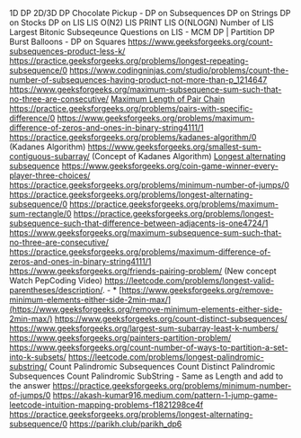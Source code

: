 1D DP
2D/3D DP
	Chocolate Pickup - 
DP on Subsequences
DP on Strings
DP on Stocks
DP on LIS
	LIS O(N2)
	LIS PRINT
	LIS O(NLOGN)
	Number of LIS
    Largest Bitonic Subseqeunce
    Questions on LIS - 
MCM DP | Partition DP
	Burst Balloons -
DP on Squares
https://www.geeksforgeeks.org/count-subsequences-product-less-k/
https://practice.geeksforgeeks.org/problems/longest-repeating-subsequence/0
https://www.codingninjas.com/studio/problems/count-the-number-of-subsequences-having-product-not-more-than-p_1214647
https://www.geeksforgeeks.org/maximum-subsequence-sum-such-that-no-three-are-consecutive/
[Maximum Length of Pair Chain](https://leetcode.com/problems/maximum-length-of-pair-chain/)
https://practice.geeksforgeeks.org/problems/pairs-with-specific-difference/0
https://www.geeksforgeeks.org/problems/maximum-difference-of-zeros-and-ones-in-binary-string4111/1
https://practice.geeksforgeeks.org/problems/kadanes-algorithm/0 (Kadanes Algorithm)
https://www.geeksforgeeks.org/smallest-sum-contiguous-subarray/ (Concept of Kadanes Algorithm)
[Longest alternating subsequence](https://practice.geeksforgeeks.org/problems/longest-alternating-subsequence/0)
https://www.geeksforgeeks.org/coin-game-winner-every-player-three-choices/
https://practice.geeksforgeeks.org/problems/minimum-number-of-jumps/0
https://practice.geeksforgeeks.org/problems/longest-alternating-subsequence/0
https://practice.geeksforgeeks.org/problems/maximum-sum-rectangle/0
https://practice.geeksforgeeks.org/problems/longest-subsequence-such-that-difference-between-adjacents-is-one4724/1
https://www.geeksforgeeks.org/maximum-subsequence-sum-such-that-no-three-are-consecutive/
https://practice.geeksforgeeks.org/problems/maximum-difference-of-zeros-and-ones-in-binary-string4111/1
https://www.geeksforgeeks.org/friends-pairing-problem/ (New concept Watch PepCoding Video)
https://leetcode.com/problems/longest-valid-parentheses/description/. - *
[https://www.geeksforgeeks.org/remove-minimum-elements-either-side-2min-max/](https://www.geeksforgeeks.org/remove-minimum-elements-either-side-2min-max/)
https://www.geeksforgeeks.org/count-distinct-subsequences/
https://www.geeksforgeeks.org/largest-sum-subarray-least-k-numbers/
https://www.geeksforgeeks.org/painters-partition-problem/
https://www.geeksforgeeks.org/count-number-of-ways-to-partition-a-set-into-k-subsets/
https://leetcode.com/problems/longest-palindromic-substring/
Count Palindromic Subsequences
Count Distinct Palindromic Subsequences
Count Palindromic SubString - Same as Length and add to the answer
https://practice.geeksforgeeks.org/problems/minimum-number-of-jumps/0
https://akash-kumar916.medium.com/pattern-1-jump-game-leetcode-intuition-mapping-problems-f1821298ce4f
https://practice.geeksforgeeks.org/problems/longest-alternating-subsequence/0
https://parikh.club/parikh_dp6